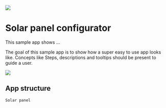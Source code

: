 ![](https://img.shields.io/badge/SDK-v12.9.0-blue) <Please check version is the same as specified in requirements.txt>

# Solar panel configurator

This sample app shows ... <basic one line intro here>

The goal of this sample app is to show how a super easy to use app looks like. 
Concepts like Steps, descriptions and tooltips should be present to guide a user.


![](manifest/bill-mead-wmaP3Tl80ww-unsplash.jpg) 

## App structure 

```
Solar panel          
```
